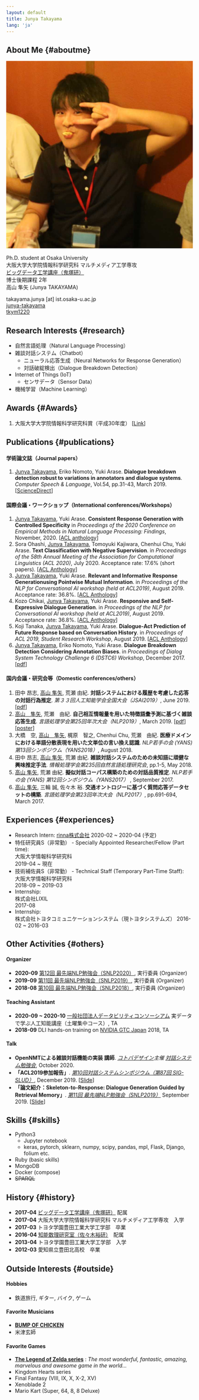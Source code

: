 ```yaml
---
layout: default
title: Junya Takayama
lang: 'ja'
---
```


## About Me {#aboutme}

<img class="profile-picture" src="takayama.jpg">

Ph.D. student at Osaka University  
大阪大学大学院情報科学研究科 マルチメディア工学専攻  
[ビッグデータ工学講座（鬼塚研）](http://www-bigdata.ist.osaka-u.ac.jp/ja/home/)  
博士後期課程 2年  
高山 隼矢 (Junya TAKAYAMA)  

<i class="fas fa-envelope-square"></i>takayama.junya [at] ist.osaka-u.ac.jp  
<i class="fab fa-github-square"></i>[junya-takayama](https://github.com/junya-takayama)  
<i class="fab fa-twitter-square"></i>[tkym1220](https://twitter.com/tkym1220)  


## Research Interests {#research}

* 自然言語処理（Natural Language Processing）
* 雑談対話システム（Chatbot）
    * ニューラル応答生成（Neural Networks for Response Generation）
    * 対話破綻検出（Dialogue Breakdown Detection）
* Internet of Things (IoT)
    * センサデータ（Sensor Data）
* 機械学習（Machine Learning）

## Awards {#Awards}
1. 大阪大学大学院情報科学研究科賞（平成30年度） [[Link](http://www.ist.osaka-u.ac.jp/japanese/dept/istplaza/H31/data/03.html)]

## Publications {#publications}

#### 学術論文誌（Journal papers）
1. <u>Junya Takayama</u>, Eriko Nomoto, Yuki Arase. **Dialogue breakdown detection robust to variations in annotators and dialogue systems**. *Computer Speech & Language*, Vol.54, pp.31-43, March 2019. [[ScienceDirect](https://www.sciencedirect.com/science/article/pii/S0885230818300901)] 

#### 国際会議・ワークショップ（International conferences/Workshops）
1. <u>Junya Takayama</u>, Yuki Arase. **Consistent Response Generation with Controlled Specificity** in *Proceedings of the 2020 Conference on Empirical Methods in Natural Language Processing: Findings*, November, 2020. [[ACL anthology](https://www.aclweb.org/anthology/2020.findings-emnlp.396/)]
1. Sora Ohashi, <u>Junya Takayama</u>, Tomoyuki Kajiwara, Chenhui Chu, Yuki Arase. **Text Classification with Negative Supervision**. in *Proceedings of the 58th Annual Meeting of the Association for Computational Linguistics (ACL 2020)*, July 2020. Acceptance rate: 17.6% (short papers). [[ACL Anthology](https://www.aclweb.org/anthology/2020.acl-main.33/)] 
1. <u>Junya Takayama</u>, Yuki Arase. **Relevant and Informative Response Generationusing Pointwise Mutual Information**. in *Proceedings of the NLP for Conversational AI workshop (held at ACL2019)*, August 2019. Acceptance rate: 36.8%. [[ACL Anthology](https://www.aclweb.org/anthology/papers/W/W19/W19-4115/)]
1. Kozo Chikai, <u>Junya Takayama</u>, Yuki Arase. **Responsive and Self-Expressive Dialogue Generation**. in *Proceedings of the NLP for Conversational AI workshop (held at ACL2019)*, August 2019. Acceptance rate: 36.8%. [[ACL Anthology](https://www.aclweb.org/anthology/papers/W/W19/W19-4116/)]
1. Koji Tanaka, <u>Junya Takayama</u>, Yuki Arase. **Dialogue-Act Prediction of Future Response based on Conversation History**. in *Proceedings of ACL 2019, Student Research Workshop*, August 2019. [[ACL Anthology](https://www.aclweb.org/anthology/papers/P/P19/P19-2027/)]
1. <u>Junya Takayama</u>, Eriko Nomoto, Yuki Arase. **Dialogue Breakdown Detection Considering Annotation Biases**.  in *Proceedings of Dialog System Technology Challenge 6 (DSTC6) Workshop*, December 2017. [[pdf](http://workshop.colips.org/dstc6/papers/track3_paper15_takayama.pdf)] 

#### 国内会議・研究会等（Domestic conferences/others）
1. 田中 昂志, <u>高山 隼矢</u>, 荒瀬 由紀. **対話システムにおける履歴を考慮した応答の対話行為推定**. *第３３回人工知能学会全国大会（JSAI2019）*, June 2019. [[pdf](https://confit.atlas.jp/guide/event-img/jsai2019/1N2-J-9-04/public/pdf?type=in)]
1. <u>高山　隼矢</u>, 荒瀬　由紀. **自己相互情報量を用いた特徴語彙予測に基づく雑談応答生成**. *言語処理学会第25回年次大会（NLP2019）*, March 2019. [[pdf](https://www.anlp.jp/proceedings/annual_meeting/2019/pdf_dir/P3-34.pdf)] [[poster](documents/NLP2019_P3-34_Poster.pdf)] 
1. 大橋　空, <u>高山　隼矢</u>, 梶原　智之, Chenhui Chu, 荒瀬　由紀. **医療ドメインにおける単語分散表現を用いた文単位の言い換え認識**. *NLP若手の会 (YANS) 第13回シンポジウム（YANS2018）*, August 2018.
1. 田中 昂志, <u>高山 隼矢</u>, 荒瀬 由紀. **雑談対話システムのための未知語に頑健な興味推定手法**. *情報処理学会第235回自然言語処理研究会*, pp.1-5, May 2018.
1. <u>高山 隼矢</u>, 荒瀬 由紀. **擬似対話コーパス構築のための対話品質推定**. *NLP若手の会 (YANS) 第12回シンポジウム（YANS2017）* , September 2017.
1. <u>高山 隼矢</u>, 三輪 誠, 佐々木 裕. **交通オントロジーに基づく質問応答データセットの構築**. *言語処理学会第23回年次大会（NLP2017）*, pp.691-694, March 2017.

## Experiences {#experiences}

* Research Intern:
[rinna株式会社](https://corp.rinna.co.jp/)
2020-02 ~ 2020-04 (予定)
* 特任研究員S（非常勤） - Specially Appointed Researcher/Fellow (Part time):  
大阪大学情報科学研究科  
2019-04 ~ 現在
* 技術補佐員S（非常勤） - Technical Staff (Temporary Part-Time Staff):  
大阪大学情報科学研究科  
2018-09 ~ 2019-03
* Internship:  
株式会社LIXIL  
2017-08
* Internship:  
株式会社トヨタコミュニケーションシステム（現トヨタシステムズ） 
2016-02 ~ 2016-03

## Other Activities {#others}

#### Organizer
* **2020-09** [第12回 最先端NLP勉強会（SNLP2020）](https://sites.google.com/view/snlp-jp/home/2020), 実行委員 (Organizer)
* **2019-09** [第11回 最先端NLP勉強会（SNLP2019）](https://sites.google.com/view/snlp-jp/home/2019), 実行委員 (Organizer)
* **2018-08** [第10回 最先端NLP勉強会（SNLP2018）](https://sites.google.com/view/snlp-jp/home/2018), 実行委員 (Organizer)

#### Teaching Assistant
* **2020-09 ~ 2020-10** [一般社団法人データビリティコンソーシアム](https://cds.or.jp/index.html) 実データで学ぶ人工知能講座（土曜集中コース）, TA
* **2018-09** DLI hands-on training on [NVIDIA GTC Japan](https://www.nvidia.com/ja-jp/gtc/) 2018, TA

#### Talk
* **OpenNMTによる雑談対話機能の実装 講師**. *[コトバデザイン](https://cotobadesign.com/)主催 [対話システム勉強会](https://cotobaagent-developers-community.connpass.com/event/188047/)*, October 2020.
* **「ACL2019参加報告」**. *[第10回対話システムシンポジウム（第87回 SIG-SLUD）](https://jsai-slud.github.io/sig-slud/)*, December 2019. [[Slide](https://github.com/jsai-slud/sig-slud/raw/master/material/87th/sympo10_conf_report.pdf)]
* **「論文紹介：Skeleton-to-Response: Dialogue Generation Guided by Retrieval Memory」**. *[第11回 最先端NLP勉強会（SNLP2019）](https://sites.google.com/view/snlp-jp/home/2019)* September 2019. [[Slide](https://docs.google.com/presentation/d/e/2PACX-1vTXYak3cM0fcqLH9BpffoufHNwFop9BcAa_NC8YmSFh8OHr3uZFvDU2IiZA08UzJDypsuQNhFs1guBb/pub?start=false&loop=false&delayms=3000&slide=id.g645a4019e0_0_0)]

## Skills {#skills}

* Python3
    * Jupyter notebook
    * keras, pytorch, sklearn, numpy, scipy, pandas, mpl, Flask, Django, folium etc.
* Ruby (basic skills)
* MongoDB
* Docker (compose)
* ~~SPARQL~~


## History {#history}

* **2017-04** [ビッグデータ工学講座（鬼塚研）](http://www-bigdata.ist.osaka-u.ac.jp/ja/home/)  配属
* **2017-04** 大阪大学大学院情報科学研究科 マルチメディア工学専攻　入学 
* **2017-03** トヨタ学園豊田工業大学工学部　卒業
* **2016-04** [知能数理研究室（佐々木裕研）](https://www.toyota-ti.ac.jp/Lab/Denshi/COIN/)　配属
* **2013-04** トヨタ学園豊田工業大学工学部　入学
* **2012-03** 愛知県立豊田北高校　卒業


## Outside Interests {#outside}

#### Hobbies
* 鉄道旅行, ギター, バイク, ゲーム

#### Favorite Musicians
* [**BUMP OF CHICKEN**](http://www.bumpofchicken.com/)
* 米津玄師

#### Favorite Games
* [**The Legend of Zelda series**](https://www.nintendo.co.jp/character/zelda/index.html) : *The most wonderful, fantastic, amazing, marvelous and awesome game in the world...*
* Kingdom Hearts series
* Final Fantasy (VIII, IX, X, X-2, XV)
* Xenoblade 2
* Mario Kart (Super, 64, 8, 8 Deluxe)
